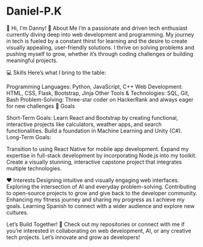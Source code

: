 # Daniel-P.K
👋 Hi, I'm Danny!
🚀 About Me
I’m a passionate and driven tech enthusiast currently diving deep into web development and programming. My journey in tech is fueled by a constant thirst for learning and the desire to create visually appealing, user-friendly solutions. I thrive on solving problems and pushing myself to grow, whether it’s through coding challenges or building meaningful projects.

💻 Skills
Here’s what I bring to the table:

Programming Languages: Python, JavaScript, C++
Web Development: HTML, CSS, Flask, Bootstrap, Jinja
Other Tools & Technologies: SQL, Git, Bash
Problem-Solving: Three-star coder on HackerRank and always eager for new challenges
🎯 Goals

Short-Term Goals:
Learn React and Bootstrap by creating functional, interactive projects like calculators, weather apps, and search functionalities.
Build a foundation in Machine Learning and Unity (C#).
Long-Term Goals:

Transition to using React Native for mobile app development.
Expand my expertise in full-stack development by incorporating Node.js into my toolkit.
Create a visually stunning, interactive capstone project that integrates multiple technologies.

❤️ Interests
Designing intuitive and visually engaging web interfaces.
Exploring the intersection of AI and everyday problem-solving.
Contributing to open-source projects to grow and give back to the developer community.
Enhancing my fitness journey and sharing my progress as I achieve my goals.
Learning Spanish to connect with a wider audience and explore new cultures.

Let’s Build Together! 🌟
Check out my repositories or connect with me if you’re interested in collaborating on web development, AI, or any creative tech projects. Let’s innovate and grow as developers!
